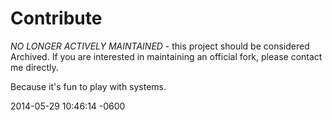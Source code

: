 
# Contribute

*NO LONGER ACTIVELY MAINTAINED* - this project should be considered Archived. If you are interested in maintaining an official fork, please contact me directly.

Because it's fun to play with systems.

2014-05-29 10:46:14 -0600
